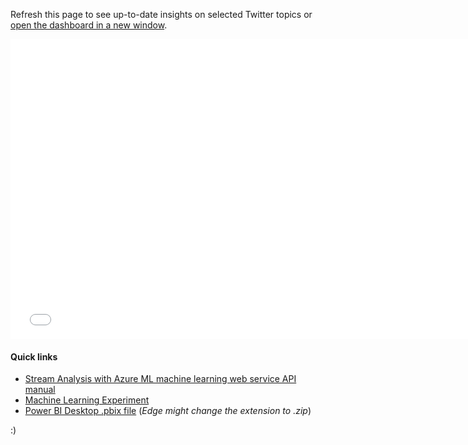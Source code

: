 Refresh this page to see up-to-date insights on selected Twitter topics or
[open the dashboard in a new window]({Outputs.solutionDashboardUrl}).
<iframe width="750" height="480" src="{Outputs.solutionDashboardUrl}" frameborder="0" allowfullscreen></iframe>

#### Quick links
* [Stream Analysis with Azure ML machine learning web service API manual]({Outputs.webServiceHelpUrl})
* [Machine Learning Experiment]({Outputs.experimentUrl})
* [Power BI Desktop .pbix file]({PatternAssetBaseUrl}/dashboards/StreamingTweetsDesktop.pbix) (*Edge
    might change the extension to .zip*)
    
:)